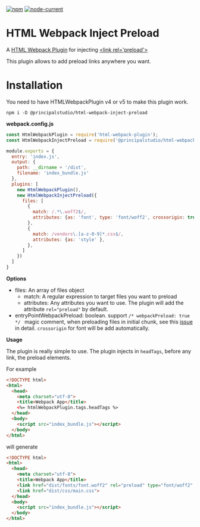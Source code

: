 [![npm](https://img.shields.io/npm/dw/@principalstudio/html-webpack-inject-preload)](https://www.npmjs.com/package/@principalstudio/html-webpack-inject-preload) [![node-current](https://img.shields.io/node/v/@principalstudio/html-webpack-inject-preload)](https://nodejs.org/)



# HTML Webpack Inject Preload
A [HTML Webpack Plugin](https://github.com/jantimon/html-webpack-plugin) for injecting [&lt;link rel='preload'>](https://developer.mozilla.org/en-US/docs/Web/HTML/Preloading_content)

This plugin allows to add preload links anywhere you want.

# Installation

You need to have HTMLWebpackPlugin v4 or v5 to make this plugin work.

```
npm i -D @principalstudio/html-webpack-inject-preload
```

**webpack.config.js**

```js
const HtmlWebpackPlugin = require('html-webpack-plugin');
const HtmlWebpackInjectPreload = require('@principalstudio/html-webpack-inject-preload');

module.exports = {
  entry: 'index.js',
  output: {
    path: __dirname + '/dist',
    filename: 'index_bundle.js'
  },
  plugins: [
    new HtmlWebpackPlugin(),
    new HtmlWebpackInjectPreload({
      files: [
        {
          match: /.*\.woff2$/,
          attributes: {as: 'font', type: 'font/woff2', crossorigin: true },
        },
        {
          match: /vendors\.[a-z-0-9]*.css$/,
          attributes: {as: 'style' },
        },
      ]
    })
  ]
}
```

**Options**

* files: An array of files object
  * match: A regular expression to target files you want to preload
  * attributes: Any attributes you want to use. The plugin will add the attribute `rel="preload"` by default.
* entryPointWebpackPreload: boolean. support `/* webpackPreload: true */ ` magic comment, when preloading files in initial chunk, see this [issue](https://github.com/jantimon/html-webpack-plugin/issues/1317) in detail. `crossorigin` for font will be add automatically.

**Usage**

The plugin is really simple to use. The plugin injects in `headTags`, before any link, the preload elements.

For example

```html
<!DOCTYPE html>
<html>
  <head>
    <meta charset="utf-8">
    <title>Webpack App</title>
    <%= htmlWebpackPlugin.tags.headTags %>
  </head>
  <body>
    <script src="index_bundle.js"></script>
  </body>
</html>
```

will generate

```html
<!DOCTYPE html>
<html>
  <head>
    <meta charset="utf-8">
    <title>Webpack App</title>
    <link href="dist/fonts/font.woff2" rel="preload" type="font/woff2" crossorigin>
    <link href="dist/css/main.css">
  </head>
  <body>
    <script src="index_bundle.js"></script>
  </body>
</html>
```
